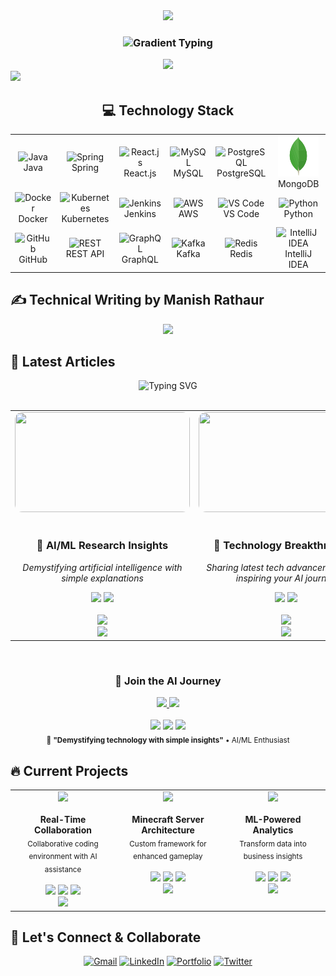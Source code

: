 <div align="center">
  <img src="https://capsule-render.vercel.app/api?type=waving&color=gradient&customColorList=0,2,2,30,26&height=150&section=header&text=Hi%20👋%20I'm%20Manish&fontSize=40&fontColor=fff&animation=twinkling&fontAlignY=35" />
</div>
<h3 align="center">
  <img src="https://readme-typing-svg.herokuapp.com?font=Orbitron&size=24&duration=2500&pause=1000&color=F75C7EFF&background=FFFFFF00&center=true&vCenter=true&width=500&lines=A+passionate+Java+Developer;Building+the+future+with+code;Innovation+through+technology" alt="Gradient Typing" />
</h3>
<div align="center">
  <img src="https://user-images.githubusercontent.com/74038190/225813708-98b745f2-7d22-48cf-9150-083f1b00d6c9.gif" width="500">
</div>
<div>
 <img src="https://user-images.githubusercontent.com/74038190/212284100-561aa473-3905-4a80-b561-0d28506553ee.gif" width="900"/>
</div>
<div align="center">
  <h2>💻 Technology Stack</h2>
  
  <table>
    <tr>
      <td align="center" width="96">
        <img src="https://techstack-generator.vercel.app/java-icon.svg" width="65" alt="Java"/>
        <br>Java
      </td>
      <td align="center" width="96">
        <img src="https://skillicons.dev/icons?i=spring" width="48" alt="Spring"/>
        <br>Spring
      </td>
      <td align="center" width="96">
       <img src="https://skillicons.dev/icons?i=react" width="48" alt="React.js"/>
<br>React.js
      </td>
      <td align="center" width="96">
        <img src="https://techstack-generator.vercel.app/mysql-icon.svg" width="65" alt="MySQL"/>
        <br>MySQL
      </td>
      <td align="center" width="96">
        <img src="https://skillicons.dev/icons?i=postgres" width="48" alt="PostgreSQL"/>
        <br>PostgreSQL
      </td>
      <td align="center" width="96">
        <img src="https://raw.githubusercontent.com/devicons/devicon/master/icons/mongodb/mongodb-original.svg" width="65" alt="MongoDB"/>
        <br>MongoDB
      </td>
    </tr>
    <tr>
      <td align="center" width="96">
        <img src="https://techstack-generator.vercel.app/docker-icon.svg" width="65" alt="Docker"/>
        <br>Docker
      </td>
      <td align="center" width="96">
        <img src="https://techstack-generator.vercel.app/kubernetes-icon.svg" width="65" alt="Kubernetes"/>
        <br>Kubernetes
      </td>
      <td align="center" width="96">
        <img src="https://skillicons.dev/icons?i=jenkins" width="48" alt="Jenkins"/>
        <br>Jenkins
      </td>
      <td align="center" width="96">
        <img src="https://techstack-generator.vercel.app/aws-icon.svg" width="65" alt="AWS"/>
        <br>AWS
      </td>
      <td align="center" width="96">
        <img src="https://skillicons.dev/icons?i=vscode" width="48" alt="VS Code"/>
<br>VS Code
      </td>
      <td align="center" width="96">
       <img src="https://skillicons.dev/icons?i=python" width="48" alt="Python"/>
<br>Python
      </td>
    </tr>
    <tr>
      <td align="center" width="96">
        <img src="https://techstack-generator.vercel.app/github-icon.svg" width="65" alt="GitHub"/>
        <br>GitHub
      </td>
      <td align="center" width="96">
        <img src="https://techstack-generator.vercel.app/restapi-icon.svg" width="65" alt="REST"/>
        <br>REST API
      </td>
      <td align="center" width="96">
        <img src="https://techstack-generator.vercel.app/graphql-icon.svg" width="65" alt="GraphQL"/>
        <br>GraphQL
      </td>
      <td align="center" width="96">
        <img src="https://skillicons.dev/icons?i=kafka" width="48" alt="Kafka"/>
        <br>Kafka
      </td>
      <td align="center" width="96">
<img src="https://skillicons.dev/icons?i=redis&theme=dark" width="65" alt="Redis"/>
        <br>Redis
      </td>
      <td align="center" width="96">
     <img src="https://skillicons.dev/icons?i=idea&theme=dark" width="65" alt="IntelliJ IDEA"/>
<br>IntelliJ IDEA
      </td>
    </tr>
  </table>
</div>

## ✍️ Technical Writing by Manish Rathaur

<div align="center">
  <img src="https://user-images.githubusercontent.com/74038190/235224431-e8c8c12e-6826-47f1-89fb-2ddad83b3abf.gif" width="300">
</div>

## 📝 Latest Articles

<div align="center">
  <img src="https://readme-typing-svg.herokuapp.com?font=JetBrains+Mono&weight=600&size=28&pause=1000&color=F7F7F7,FFFFFF,EBEBEB&center=true&width=500&lines=AI%2FML+Enthusiast;Demystifying+Technology;Simple+Insights" alt="Typing SVG" />
</div>
<br>

<div align="center">
  <table>
    <tr>
      <td align="center" width="300">
        <img width="280" height="160" src="https://via.placeholder.com/280x160/FF6B35/FFFFFF?text=AI%2FML+Research+Insights" style="border-radius: 12px;" />
        <br><br>
        <h3>🤖 AI/ML Research Insights</h3>
        <p><em>Demystifying artificial intelligence with simple explanations</em></p>
        <img src="https://img.shields.io/badge/AI%2FML-FF6B35?style=flat&logo=tensorflow&logoColor=white" />
        <img src="https://img.shields.io/badge/Research-4CAF50?style=flat" />
        <br><br>
        <a href="https://manishrathaur10.medium.com/">
          <img src="https://img.shields.io/badge/👏_Read_More-FF6B35?style=for-the-badge&logoColor=white" />
        </a>
        <br>
        <a href="https://manishrathaur10.medium.com/">
          <img src="https://img.shields.io/badge/View_on_Medium-12100E?style=for-the-badge&logo=medium&logoColor=white" />
        </a>
      </td>
      <td align="center" width="300">
        <img width="280" height="160" src="https://via.placeholder.com/280x160/2196F3/FFFFFF?text=Technology+Breakthroughs" style="border-radius: 12px;" />
        <br><br>
        <h3>🚀 Technology Breakthroughs</h3>
        <p><em>Sharing latest tech advancements and inspiring your AI journey</em></p>
        <img src="https://img.shields.io/badge/Technology-2196F3?style=flat&logo=gear&logoColor=white" />
        <img src="https://img.shields.io/badge/Innovation-4CAF50?style=flat" />
        <br><br>
        <a href="https://manishrathaur10.medium.com/">
          <img src="https://img.shields.io/badge/👏_Explore-2196F3?style=for-the-badge&logoColor=white" />
        </a>
        <br>
        <a href="https://manishrathaur10.medium.com/">
          <img src="https://img.shields.io/badge/View_on_Medium-12100E?style=for-the-badge&logo=medium&logoColor=white" />
        </a>
      </td>
    </tr>
  </table>
</div>

<br>

<div align="center">
  <h3>🧠 Join the AI Journey</h3>
  <a href="https://manishrathaur10.medium.com/">
    <img src="https://img.shields.io/badge/✍️_Follow_for_AI_Insights-12100E?style=for-the-badge&logo=medium&logoColor=white" />
  </a>
  <a href="https://manishrathaur10.medium.com/">
    <img src="https://img.shields.io/badge/🔔_Get_Notified-FF5722?style=for-the-badge&logo=medium&logoColor=white" />
  </a>
  <br><br>
  <img src="https://img.shields.io/badge/🤖_AI%2FML_Focus-success?style=flat-square&logo=tensorflow" />
  <img src="https://img.shields.io/badge/💡_Simple_Insights-orange?style=flat-square&logo=lightbulb" />
  <img src="https://img.shields.io/badge/🔬_Research_Based-blue?style=flat-square&logo=microscope" />
  <br>
  <sub>🚀 <strong>"Demystifying technology with simple insights"</strong> • AI/ML Enthusiast</sub>
</div>

## 🔥 Current Projects

<table>
  <tr>
    <td width="33%" valign="top">
      <div align="center">
        <img src="https://img.shields.io/badge/🤖_DeCo_Platform-Active-00C853?style=for-the-badge" />
        <br><br>
        <b>Real-Time Collaboration</b><br>
        <sub>Collaborative coding environment with AI assistance</sub><br><br>
        <img src="https://img.shields.io/badge/React-61DAFB?style=flat&logo=react&logoColor=black" />
        <img src="https://img.shields.io/badge/Node.js-339933?style=flat&logo=node.js&logoColor=white" />
        <img src="https://img.shields.io/badge/Socket.io-010101?style=flat&logo=socket.io&logoColor=white" />
        <br>
        <img src="https://img.shields.io/badge/Progress-75%25-yellow?style=flat-square" />
      </div>
    </td>
    <td width="33%" valign="top">
      <div align="center">
        <img src="https://img.shields.io/badge/⛏️_MCP_Mod_Framework-In_Development-FF6B6B?style=for-the-badge" />
        <br><br>
        <b>Minecraft Server Architecture</b><br>
        <sub>Custom framework for enhanced gameplay</sub><br><br>
        <img src="https://img.shields.io/badge/Java-ED8B00?style=flat&logo=openjdk&logoColor=white" />
        <img src="https://img.shields.io/badge/Spigot-FF9900?style=flat" />
        <img src="https://img.shields.io/badge/Redis-DC382D?style=flat&logo=redis&logoColor=white" />
        <br>
        <img src="https://img.shields.io/badge/Progress-60%25-orange?style=flat-square" />
      </div>
    </td>
    <td width="33%" valign="top">
      <div align="center">
        <img src="https://img.shields.io/badge/📊_ML_Analytics-Beta-4ECDC4?style=for-the-badge" />
        <br><br>
        <b>ML-Powered Analytics</b><br>
        <sub>Transform data into business insights</sub><br><br>
        <img src="https://img.shields.io/badge/Python-3776AB?style=flat&logo=python&logoColor=white" />
        <img src="https://img.shields.io/badge/TensorFlow-FF6F00?style=flat&logo=tensorflow&logoColor=white" />
        <img src="https://img.shields.io/badge/AWS-232F3E?style=flat&logo=amazon-aws&logoColor=white" />
        <br>
        <img src="https://img.shields.io/badge/Progress-85%25-green?style=flat-square" />
      </div>
    </td>
  </tr>
</table>

## 🤝 Let's Connect & Collaborate

<div align="center">
  
[![Gmail](https://img.shields.io/badge/Gmail-333333?style=for-the-badge&logo=gmail&logoColor=red)](mailto:mrathaur704@gmail.com)
[![LinkedIn](https://img.shields.io/badge/LinkedIn-333333?style=for-the-badge&logo=linkedin&logoColor=blue)](https://www.linkedin.com/in/manish-rathaur-80b40b24a/)
[![Portfolio](https://img.shields.io/badge/Portfolio-333333?style=for-the-badge&logo=firefox&logoColor=orange)](https://yourportfolio.com)
[![Twitter](https://img.shields.io/badge/Twitter-333333?style=for-the-badge&logo=twitter&logoColor=1DA1F2)](https://x.com/mrathaur704)

</div>
